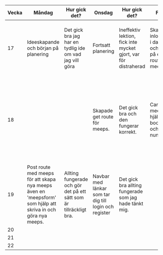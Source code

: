 | Vecka | Måndag | Hur gick det? | Onsdag | Hur gick det? | Fredag | Hur gick det? |
|-------|--------|---------------|--------|---------------|--------|---------------|
| 17    | Ideeskapande och början på planering       | Det gick bra jag har en tydlig ide om vad jag vill göra              | Fortsatt planering        | Ineffektiv lektion, fick inte mycket gjort, var för distraherad              | Skapade inloggstable i databasen och början på en get route för meeps       | Hade lite problem att få meeps routen att fungera men inloggs tablet blev bra              |
| 18    |        |               | Skapade get route för meeps.        | Det gick bra och den fungerar korrekt.             | Cards för meeps med hjälp av bootstrap och nunjucks.       | Det gick bra korten ser bra ut och fungerar även är de ordnade med descending så när man skapar en ny hamnar den längst upp.              |
| 19    | Post route med meeps för att skapa nya meeps även en 'meepsform' som hjälp att skriva in och göra nya meeps.       | Allting fungerade och gör det på ett sätt som är tillräckligt bra.               | Navbar med länkar som tar dig till login och register       | Det gick bra allting fungerade som jag hade tänkt mig.              |        |               |
| 20    |        |               |        |               |        |               |
| 21    |        |               |        |               |        |               |
| 22    |        |               |        |               |        |               |x1